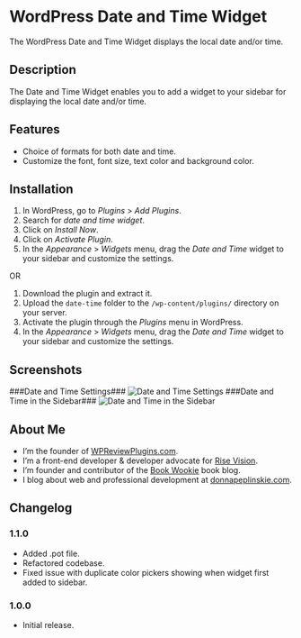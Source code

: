# WordPress Date and Time Widget #
 
The WordPress Date and Time Widget displays the local date and/or time.

## Description ##
The Date and Time Widget enables you to add a widget to your sidebar for displaying the local date and/or time.

## Features ##
* Choice of formats for both date and time.
* Customize the font, font size, text color and background color.

## Installation ##

1. In WordPress, go to *Plugins* > *Add Plugins*.
1. Search for *date and time widget*.
1. Click on *Install Now*.
1. Click on *Activate Plugin*.
1. In the *Appearance* > *Widgets* menu, drag the *Date and Time* widget to your sidebar and customize the settings.

OR

1. Download the plugin and extract it.
1. Upload the `date-time` folder to the `/wp-content/plugins/` directory on your server.
1. Activate the plugin through the *Plugins* menu in WordPress.
1. In the *Appearance* > *Widgets* menu, drag the *Date and Time* widget to your sidebar and customize the settings.

## Screenshots ##

###Date and Time Settings###
![Date and Time Settings](http://donnapeplinskie.com/wp-content/uploads/2014/02/Date_and_Time_Widget_Settings.png)
###Date and Time in the Sidebar###
![Date and Time in the Sidebar](http://donnapeplinskie.com/wp-content/uploads/2014/02/Date_and_Time_Widget.png)

## About Me ##
* I’m the founder of [WPReviewPlugins.com](http://wpreviewplugins.com/).
* I’m a front-end developer & developer advocate for [Rise Vision](http://risevision.com/).
* I’m founder and contributor of the [Book Wookie](http://bookwookie.ca) book blog.
* I blog about web and professional development at [donnapeplinskie.com](http://donnapeplinskie.com/).

## Changelog ##

### 1.1.0 ###
* Added .pot file.
* Refactored codebase.
* Fixed issue with duplicate color pickers showing when widget first added to sidebar.

### 1.0.0 ###
* Initial release.
